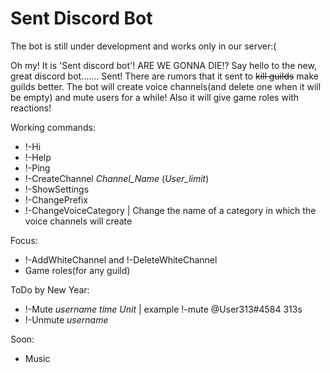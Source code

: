 # Sent Discord Bot

The bot is still under development and works only in our server:(


Oh my! It is 'Sent discord bot'! ARE WE GONNA DIE!?
Say hello to the new, great discord bot....... Sent!
There are rumors that it sent to ~~kill guilds~~ make guilds better.
The bot will create voice channels(and delete one when it will be empty) and mute users for a while!
Also it will give game roles with reactions!


Working commands:
- !-Hi
- !-Help
- !-Ping
- !-CreateChannel *Channel_Name* (*User_limit*)
- !-ShowSettings
- !-ChangePrefix
- !-ChangeVoiceCategory | Change the name of a category in which the voice channels will create


Focus:
- !-AddWhiteChannel and !-DeleteWhiteChannel
- Game roles(for any guild)


ToDo by New Year:
- !-Mute  *username*  *time* *Unit* | example !-mute @User313#4584 313s
- !-Unmute *username*


Soon:
- Music